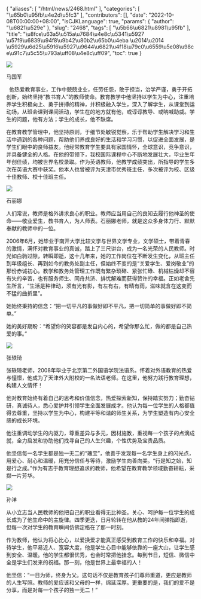 {
    "aliases": [
        "/html/news/2468.html"
    ],
    "categories": [
        "\u65b0\u95fb\u4e2d\u5fc3"
    ],
    "contributors": [],
    "date": "2022-10-08T00:00:00+08:00",
    "isCJKLanguage": true,
    "params": {
        "author": "\u6821\u529e"
    },
    "slug": "2468",
    "tags": [
        "\u5b66\u6821\u8981\u95fb"
    ],
    "title": "\u8fce\u63a5\u515a\u7684\u4e8c\u5341\u5927 \u57f9\u6839\u94f8\u9b42\u80b2\u65b0\u4eba \u2014\u2014 \u5929\u6d25\u5916\u5927\u9644\u6821\u4f18\u79c0\u6559\u5e08\u98ce\u91c7\u5c55\u793a\uff08\u4e8c\uff09",
    "toc": true
}

![](https://cdn.tfls.online/mirror/full/5f541364e0187efa750a508c0cbace1ae5d6e8c9.jpg)




马国军 




  他热爱教育事业，工作中兢兢业业，任劳任怨，敢于担当，治学严谨，勇于开拓创新，始终坚持“教书育人”的教师使命。教育教学中他坚持以学生为中心，注重培养学生积极向上、勇于拼搏的精神，并积极融入学生，深入了解学生，从课堂到运动场，从班会课到课间活动，学生在的地方就有他，或谆谆教导、或呐喊助威。学生的问题，他有方法；学生的成长，他不缺席。




在教育教学管理中，他坚持原则，于细节处敏锐觉察，乐于帮助学生解决学习和生活中遇到的各种问题，帮助他们养成良好的生活和学习习惯，以促进全面发展，是学生们眼中的良师益友。他经常教育学生要具有家国情怀，全球意识，竞争意识，并具备健全的人格。在他的带领下，我校国际课程中心不断地发展壮大，毕业生年年创佳绩，均被世界名校录取。作为英语教师，他教学成绩突出，所指导的学生多次在英语大赛中获奖。他本人也曾被评为天津市优秀班主任，多次被评为校、区级十佳教师、校十佳班主任。




  






![](https://cdn.tfls.online/mirror/full/70aaa336cb81e2e02d043abd8cc1ec2079ad3c9b.jpg)  






石丽娜




人们常说，教师是格外讲求良心的职业。教师应当用自己的良知去履行他神圣的使命——敬业爱生，教书育人，为人师表。石丽娜老师，就是这众多身体力行、默默奉献的教师中的一位。




2006年6月，她毕业于南开大学比较文学与世界文学专业，文学硕士，带着青春的激情，满怀对教育事业的真诚，踏上了三尺讲台，成为一名光荣的人民教师。时光如白驹过隙，转瞬即逝，这十几年来，她的工作岗位在不断发生变化，从班主任到年级组长、再到如今的教务处副主任，但始终不变的是“关爱学生、爱岗敬业”的那份赤诚初心。教学和教务处管理工作既有繁杂琐碎、紧张忙碌、机械枯燥却不容有失的辛苦，也有服务师生、同舟共济、排忧解难而获得赞许的幸福。正如老舍先生所言，“生活是种律动，须有光有影，有左有右，有晴有雨，滋味就含在这变而不猛的曲折里”。




她始终秉持的信念：“把一切平凡的事做好即不平凡，把一切简单的事做好即不简单。”




她的美好期盼：“希望你的笑容都是发自内心的，希望你那么忙，做的都是自己热爱的事。”  






  






![](https://cdn.tfls.online/mirror/full/0b15f22baa08b43714cc5bc6eb2d05ffe080c9bb.jpg)  






张轶琦




张轶琦老师，2008年毕业于北京第二外国语学院法语系。怀着对外语教育的热爱与憧憬，他成为了天津外大附校的一名法语老师。在这里，他努力践行教育理想，构建人文情怀！




他对教育始终有着自己的思考和价值信念，热爱探索新知，保持踏实努力；勤奋钻研，真诚待人，悉心爱护并引领学生全面发展成才。他认为每一位学生的人格都值得去尊重，坚持以学生为中心，构建平等和谐的师生关系，为学生塑造有内心安全感的成长环境。




他注重调动学生的内驱力，尊重差异与多元，因材施教，重视每一个孩子的点滴成就，全力启发和协助他们找寻自己的人生兴趣，个性优势及宝贵品质。




他坚信每一名学生都是独一无二的“瑰宝”，他善于发现每一名学生身上的闪光点，用爱心、耐心和温暖，用充分信任与等待，激励学生向善向美。“行是知之始，知是行之成。”作为有志于教育理想追求的教师，他希望在教育教学领域勤奋耕耘，采撷一片芳华。  

  






  






![](https://cdn.tfls.online/mirror/full/e2710b92cfc468c74e2ced25688d1e5d981bfdd2.jpg)  






孙洋




从小立志当人民教师的他把自己的职业看得无比神圣。关心、呵护每一位学生的成长成为了他生命中的主旋律。四季更迭，日月轮转在他从教的24年间弹指即逝，但每一次对学生的教育瞬间仿佛定格在了那一时刻。




作为教师，他认为将心比心，以爱换爱才能真正感受到教育工作的快乐和幸福。对待学生，他平易近人、宽容大度，他是学生心目中能够依靠的一座大山，让学生感到安全、温暖。他的学生都很优秀，也会时常把他挂念。每到节日，短信、微信中全是学生们发来的祝福。那一刻，他是世界上最幸福的人！




他坚信：“一日为师，终身为父。这句话不仅是教育孩子们尊师重道，更应是教师的人生写照。教师的爱应该和父母的一样，绵延深厚。更重要的是，我们的爱不是分享，而是对每一个孩子的独一无二！”

  


  




